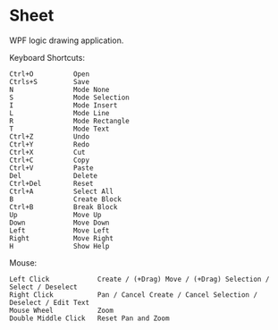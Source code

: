 Sheet
=====

WPF  logic  drawing  application.

Keyboard  Shortcuts:

    Ctrl+O          Open
    Ctrls+S         Save
    N               Mode None
    S               Mode Selection
    I               Mode Insert
    L               Mode Line
    R               Mode Rectangle
    T               Mode Text
    Ctrl+Z          Undo
    Ctrl+Y          Redo
    Ctrl+X          Cut
    Ctrl+C          Copy
    Ctrl+V          Paste
    Del             Delete
    Ctrl+Del        Reset
    Ctrl+A          Select All
    B               Create Block
    Ctrl+B          Break Block
    Up              Move Up
    Down            Move Down
    Left            Move Left
    Right           Move Right
    H               Show Help

Mouse:

    Left Click            Create / (+Drag) Move / (+Drag) Selection / Select / Deselect
    Right Click           Pan / Cancel Create / Cancel Selection / Deselect / Edit Text
    Mouse Wheel           Zoom
    Double Middle Click   Reset Pan and Zoom
